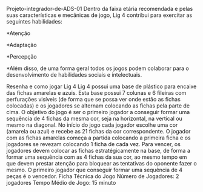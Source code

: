 Projeto-integrador-de-ADS-01 Dentro da faixa etária recomendada e pelas suas características e mecânicas de jogo, Lig 4 contribui para exercitar as seguintes habilidades:

*Atenção

*Adaptação

*Percepção

*Além disso, de uma forma geral todos os jogos podem colaborar para o desenvolvimento de habilidades sociais e intelectuais.

Resenha e como jogar Lig 4 Lig 4 possui uma base de plástico para encaixe das fichas amarelas e azuis. Esta base possui 7 colunas e 6 fileiras com perfurações visíveis (de forma que se possa ver onde estão as fichas colocadas) e os jogadores se alternam colocando as fichas pela parte de cima. O objetivo do jogo é ser o primeiro jogador a conseguir formar uma sequência de 4 fichas da mesma cor, seja na horizontal, na vertical ou mesmo na diagonal. No início do jogo cada jogador escolhe uma cor (amarela ou azul) e recebe as 21 fichas da cor correspondente. O jogador com as fichas amarelas começa a partida colocando a primeira ficha e os jogadores se revezam colocando 1 ficha de cada vez. Para vencer, os jogadores devem colocar as fichas estratégicamente na base, de forma a formar uma sequência com as 4 fichas da sua cor, ao mesmo tempo em que devem prestar atenção para bloquear as tentativas do oponente fazer o mesmo. O primeiro jogador que conseguir formar uma sequência de 4 peças é o vencedor. Ficha Técnica do Jogo Número de Jogadores: 2 jogadores Tempo Médio de Jogo: 15 minuto
